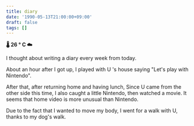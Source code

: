 ```yaml
---
title: diary
date: '1990-05-13T21:00:00+09:00'
draft: false
tags: []
---
```


**🌡 26 ° C ☁**

I thought about writing a diary every week from today.

About an hour after I got up, I played with U 's house saying "Let's play with Nintendo".

After that, after returning home and having lunch, Since U came from the other side this time, I also caught a little Nintendo, then watched a movie. It seems that home video is more unusual than Nintendo.

Due to the fact that I wanted to move my body, I went for a walk with U, thanks to my dog's walk.